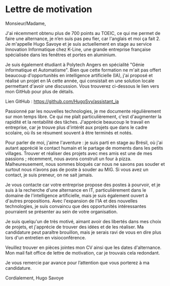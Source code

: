 # Lettre de motivation

Monsieur/Madame,

J'ai récemment obtenu plus de 700 points au TOEIC, ce qui me permet de faire une alternance, je n’en suis pas peu fier, car l'anglais et moi ça fait 2. Je m'appelle Hugo Savoye et je suis actuellement en stage au service Innovation Informatique chez K-Line, une grande entreprise française spécialisée dans les fenêtres et portes en aluminium.

Je suis également étudiant à Polytech Angers en spécialité "Génie informatique et Automatisme". Bien que cette formation ne m'ait pas offert beaucoup d'opportunités en intelligence artificielle (IA), j'ai proposé et réalisé un projet en IA cette année, qui consistait en une solution locale permettant d'avoir une discussion. Vous trouverez ci-dessous le lien vers mon GitHub pour plus de détails.

Lien GitHub : https://github.com/HugoSvy/assistant_ia

Passionné par les nouvelles technologies, je me documente régulièrement sur mon temps libre. Ce qui me plaît particulièrement, c'est d'augmenter la rapidité et la rentabilité des tâches. J'apprécie beaucoup le travail en entreprise, car je trouve plus d'intérêt aux projets que dans le cadre scolaire, où ils se résument souvent à être terminés et notés.

Pour parler de moi, j'aime l'aventure : je suis parti en stage au Brésil, où j'ai autant apprécié le contact humain et le partage de moments dans les petits villages. Trouver et réaliser des projets avec mes amis est une de mes passions ; récemment, nous avons construit un four à pizza. Malheureusement, nous sommes bloqués car nous ne savons pas souder et surtout nous n’avons pas de poste à souder au MIG. Si vous avez un contact, je suis preneur, on ne sait jamais. 

Je vous contacte car votre entreprise propose des postes à pourvoir, et je suis à la recherche d'une alternance en IT, particulièrement dans le domaine de l'intelligence artificielle, mais je suis également ouvert à d'autres propositions. Avec l'expansion de l'IA et des nouvelles technologies, je suis convaincu que des opportunités intéressantes pourraient se présenter au sein de votre organisation.

Je suis quelqu'un de très motivé, aimant avoir des libertés dans mes choix de projets, et j'apprécie de trouver des idées et de les réaliser. Ma candidature peut paraître brouillon, mais je serais ravi de vous en dire plus lors d'un entretien en visioconférence.

Veuillez trouver en pièces jointes mon CV ainsi que les dates d'alternance. Mon mail fait office de lettre de motivation, car je trouvais cela redondant.

Je vous remercie par avance pour l’attention que vous porterez à ma candidature.

Cordialement,
Hugo Savoye
